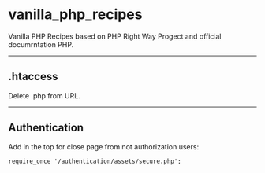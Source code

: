 # vanilla_php_recipes
Vanilla PHP Recipes based on PHP Right Way Progect and official documrntation PHP.
___
## .htaccess
Delete .php from URL.
___
## Authentication
Add in the top for close page from not authorization users:

    require_once '/authentication/assets/secure.php';

